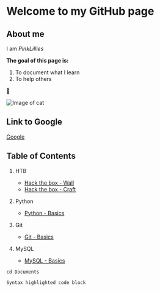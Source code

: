 # Welcome to my GitHub page




## About me

I am _PinkLillies_


**The goal of this page is:**

1. To document what I learn
2. To help others


:bouquet:



![Image of cat](https://pinklillies.github.io/images/cat.jfif)




## Link to Google

[Google](https://www.google.com)


## Table of Contents

1. HTB

    - [Hack the box - Wall](HTB/Wall.md)
    - [Hack the box - Craft](HTB/Craft.md)

1. Python

    - [Python - Basics](Python/Basics.md)

1. Git

    - [Git - Basics](Git/Basics.md)

1. MySQL
    - [MySQL - Basics](MySQL/Basics.md)






`cd Documents`






```markdown
Syntax highlighted code block
```







